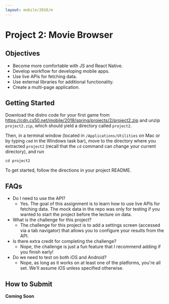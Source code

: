 ```yaml
---
layout: mobile/2018/m
---
```


# Project 2: Movie Browser

## Objectives

* Become more comfortable with JS and React Native.
* Develop workflow for developing mobile apps.
* Use live APIs for fetching data.
* Use external libraries for additional functionality.
* Create a multi-page application.

## Getting Started

Download the distro code for your first game from <https://cdn.cs50.net/mobile/2018/spring/projects/2/project2.zip> and unzip `project2.zip`, which should yield a directory called `project2`.

Then, in a terminal window (located in `/Applications/Utilities` on Mac or by typing 
`cmd` in the Windows task bar), move to the directory where you extracted `project2` 
(recall that the `cd` command can change your current directory), and run

```
cd project2
```

To get started, follow the directions in your project README.

## FAQs

- Do I need to use the API?
  - Yes. The goal of this assignment is to learn how to use live APIs for fetching data. The mock data in the repo was only for testing if you wanted to start the project before the lecture on data.
- What is the challenge for this project?
  - The challenge for this project is to add a settings screen (accessed via a tab navigator) that allows you to configure your results from the API.
- Is there extra credit for completing the challenge?
  - Nope, the challenge is just a fun feature that I recommend adding if you finish early!
- Do we need to test on both iOS and Android?
  - Nope, as long as it works on at least one of the platforms, you're all set. We'll assume iOS unless specified otherwise.

## How to Submit

__Coming Soon__
